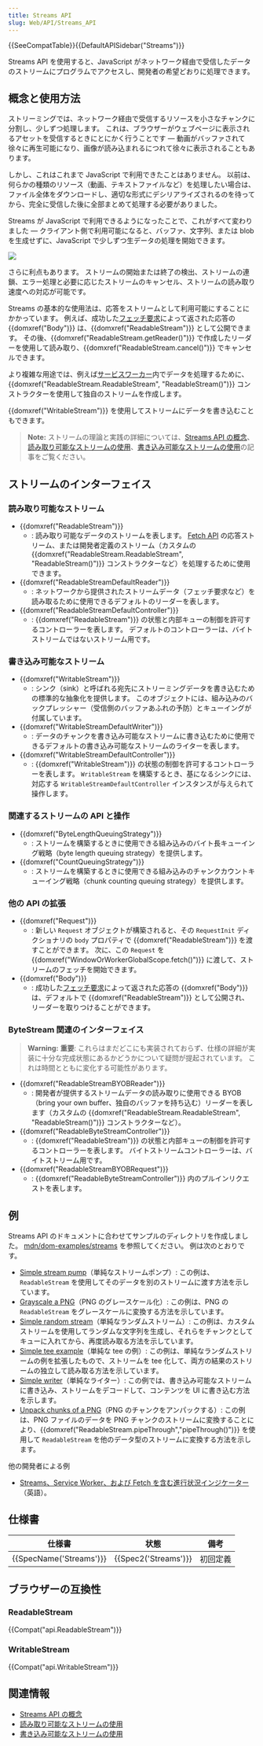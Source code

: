 ```yaml
---
title: Streams API
slug: Web/API/Streams_API
---
```


{{SeeCompatTable}}{{DefaultAPISidebar("Streams")}}

Streams API を使用すると、JavaScript がネットワーク経由で受信したデータのストリームにプログラムでアクセスし、開発者の希望どおりに処理できます。

## 概念と使用方法

ストリーミングでは、ネットワーク経由で受信するリソースを小さなチャンクに分割し、少しずつ処理します。 これは、ブラウザーがウェブページに表示されるアセットを受信するときにとにかく行うことです — 動画がバッファされて徐々に再生可能になり、画像が読み込まれるにつれて徐々に表示されることもあります。

しかし、これはこれまで JavaScript で利用できたことはありません。 以前は、何らかの種類のリソース（動画、テキストファイルなど）を処理したい場合は、ファイル全体をダウンロードし、適切な形式にデシリアライズされるのを待ってから、完全に受信した後に全部まとめて処理する必要がありました。

Streams が JavaScript で利用できるようになったことで、これがすべて変わりました — クライアント側で利用可能になると、バッファ、文字列、または blob を生成せずに、JavaScript で少しずつ生データの処理を開始できます。

![](https://mdn.mozillademos.org/files/15817/Concept.png)

さらに利点もあります。 ストリームの開始または終了の検出、ストリームの連鎖、エラー処理と必要に応じたストリームのキャンセル、ストリームの読み取り速度への対応が可能です。

Streams の基本的な使用法は、応答をストリームとして利用可能にすることにかかっています。 例えば、成功した[フェッチ要求](/ja/docs/Web/API/WindowOrWorkerGlobalScope/fetch)によって返された応答の {{domxref("Body")}} は、{{domxref("ReadableStream")}} として公開できます。 その後、{{domxref("ReadableStream.getReader()")}} で作成したリーダーを使用して読み取り、{{domxref("ReadableStream.cancel()")}} でキャンセルできます。

より複雑な用途では、例えば[サービスワーカー](/ja/docs/Web/API/Service_Worker_API)内でデータを処理するために、{{domxref("ReadableStream.ReadableStream", "ReadableStream()")}} コンストラクターを使用して独自のストリームを作成します。

{{domxref("WritableStream")}} を使用してストリームにデータを書き込むこともできます。

> **Note:** ストリームの理論と実践の詳細については、[Streams API の概念](/ja/docs/Web/API/Streams_API/Concepts)、[読み取り可能なストリームの使用](/ja/docs/Web/API/Streams_API/Using_readable_streams)、[書き込み可能なストリームの使用](/ja/docs/Web/API/Streams_API/Using_writable_streams)の記事をご覧ください。

## ストリームのインターフェイス

### 読み取り可能なストリーム

- {{domxref("ReadableStream")}}
  - : 読み取り可能なデータのストリームを表します。 [Fetch API](/ja/docs/Web/API/Fetch_API) の応答ストリーム、または開発者定義のストリーム（カスタムの {{domxref("ReadableStream.ReadableStream", "ReadableStream()")}} コンストラクターなど）を処理するために使用できます。
- {{domxref("ReadableStreamDefaultReader")}}
  - : ネットワークから提供されたストリームデータ（フェッチ要求など）を読み取るために使用できるデフォルトのリーダーを表します。
- {{domxref("ReadableStreamDefaultController")}}
  - : {{domxref("ReadableStream")}} の状態と内部キューの制御を許可するコントローラーを表します。 デフォルトのコントローラーは、バイトストリームではないストリーム用です。

### 書き込み可能なストリーム

- {{domxref("WritableStream")}}
  - : シンク（sink）と呼ばれる宛先にストリーミングデータを書き込むための標準的な抽象化を提供します。 このオブジェクトには、組み込みのバックプレッシャー（受信側のバッファあふれの予防）とキューイングが付属しています。
- {{domxref("WritableStreamDefaultWriter")}}
  - : データのチャンクを書き込み可能なストリームに書き込むために使用できるデフォルトの書き込み可能なストリームのライターを表します。
- {{domxref("WritableStreamDefaultController")}}
  - : {{domxref("WritableStream")}} の状態の制御を許可するコントローラーを表します。 `WritableStream` を構築するとき、基になるシンクには、対応する `WritableStreamDefaultController` インスタンスが与えられて操作します。

### 関連するストリームの API と操作

- {{domxref("ByteLengthQueuingStrategy")}}
  - : ストリームを構築するときに使用できる組み込みのバイト長キューイング戦略（byte length queuing strategy）を提供します。
- {{domxref("CountQueuingStrategy")}}
  - : ストリームを構築するときに使用できる組み込みのチャンクカウントキューイング戦略（chunk counting queuing strategy）を提供します。

### 他の API の拡張

- {{domxref("Request")}}
  - : 新しい `Request` オブジェクトが構築されると、その `RequestInit` ディクショナリの `body` プロパティで {{domxref("ReadableStream")}} を渡すことができます。 次に、この `Request` を {{domxref("WindowOrWorkerGlobalScope.fetch()")}} に渡して、ストリームのフェッチを開始できます。
- {{domxref("Body")}}
  - : 成功した[フェッチ要求](/ja/docs/Web/API/WindowOrWorkerGlobalScope/fetch)によって返された応答の {{domxref("Body")}} は、デフォルトで {{domxref("ReadableStream")}} として公開され、リーダーを取りつけることができます。

### ByteStream 関連のインターフェイス

> **Warning:** **重要**: これらはまだどこにも実装されておらず、仕様の詳細が実装に十分な完成状態にあるかどうかについて疑問が提起されています。 これは時間とともに変化する可能性があります。

- {{domxref("ReadableStreamBYOBReader")}}
  - : 開発者が提供するストリームデータの読み取りに使用できる BYOB（bring your own buffer、独自のバッファを持ち込む）リーダーを表します（カスタムの {{domxref("ReadableStream.ReadableStream", "ReadableStream()")}} コンストラクターなど）。
- {{domxref("ReadableByteStreamController")}}
  - : {{domxref("ReadableStream")}} の状態と内部キューの制御を許可するコントローラーを表します。 バイトストリームコントローラーは、バイトストリーム用です。
- {{domxref("ReadableStreamBYOBRequest")}}
  - : {{domxref("ReadableByteStreamController")}} 内のプルインリクエストを表します。

## 例

Streams API のドキュメントに合わせてサンプルのディレクトリを作成しました。 [mdn/dom-examples/streams](https://github.com/mdn/dom-examples/tree/master/streams) を参照してください。 例は次のとおりです。

- [Simple stream pump](http://mdn.github.io/dom-examples/streams/simple-pump/)（単純なストリームポンプ）: この例は、`ReadableStream` を使用してそのデータを別のストリームに渡す方法を示しています。
- [Grayscale a PNG](http://mdn.github.io/dom-examples/streams/grayscale-png/)（PNG のグレースケール化）: この例は、PNG の `ReadableStream` をグレースケールに変換する方法を示しています。
- [Simple random stream](http://mdn.github.io/dom-examples/streams/simple-random-stream/)（単純なランダムストリーム）: この例は、カスタムストリームを使用してランダムな文字列を生成し、それらをチャンクとしてキューに入れてから、再度読み取る方法を示しています。
- [Simple tee example](http://mdn.github.io/dom-examples/streams/simple-tee-example/)（単純な tee の例）: この例は、単純なランダムストリームの例を拡張したもので、ストリームを tee 化して、両方の結果のストリームの独立して読み取る方法を示しています。
- [Simple writer](http://mdn.github.io/dom-examples/streams/simple-writer/)（単純なライター）: この例では、書き込み可能なストリームに書き込み、ストリームをデコードして、コンテンツを UI に書き込む方法を示します。
- [Unpack chunks of a PNG](http://mdn.github.io/dom-examples/streams/png-transform-stream/)（PNG のチャンクをアンパックする）: この例は、PNG ファイルのデータを PNG チャンクのストリームに変換することにより、{{domxref("ReadableStream.pipeThrough","pipeThrough()")}} を使用して `ReadableStream` を他のデータ型のストリームに変換する方法を示します。

他の開発者による例

- [Streams、Service Worker、および Fetch を含む進行状況インジケーター](https://fetch-progress.anthum.com/)（英語）。

## 仕様書

| 仕様書                           | 状態                         | 備考     |
| -------------------------------- | ---------------------------- | -------- |
| {{SpecName('Streams')}} | {{Spec2('Streams')}} | 初回定義 |

## ブラウザーの互換性

### ReadableStream

{{Compat("api.ReadableStream")}}

### WritableStream

{{Compat("api.WritableStream")}}

## 関連情報

- [Streams API の概念](/ja/docs/Web/API/Streams_API/Concepts)
- [読み取り可能なストリームの使用](/ja/docs/Web/API/Streams_API/Using_readable_streams)
- [書き込み可能なストリームの使用](/ja/docs/Web/API/Streams_API/Using_writable_streams)
